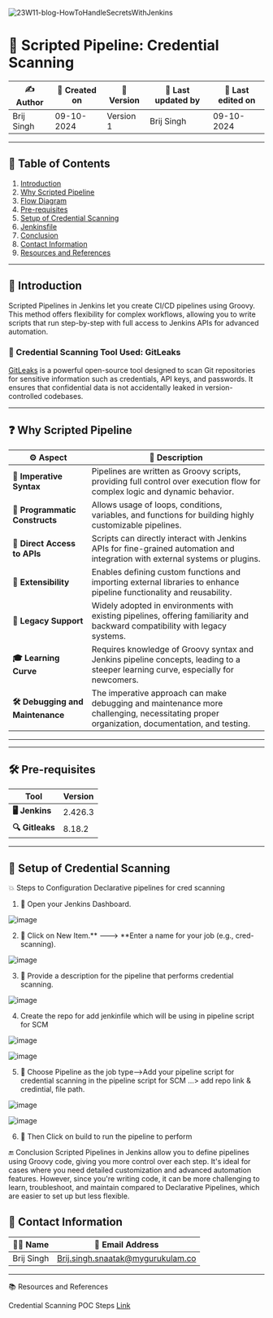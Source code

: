![23W11-blog-HowToHandleSecretsWithJenkins](https://github.com/user-attachments/assets/8d42c822-36f5-4cbe-973d-3ec87b66816a)




# 🐞 Scripted Pipeline: Credential Scanning

| ✍️ **Author**      | 📅 **Created on**  | 📌 **Version**    | 📝 **Last updated by** | 📅 **Last edited on** |
|-------------------|--------------------|-------------------|-----------------------|-----------------------|
| Brij Singh      | 09-10-2024          | Version 1         | Brij Singh            | 09-10-2024            |
---

## 📑 Table of Contents
1. [Introduction](#introduction)
2. [Why Scripted Pipeline](#why-scripted-pipeline)
3. [Flow Diagram](#flow-diagram)
4. [Pre-requisites](#pre-requisites)
5. [Setup of Credential Scanning](#setup-of-credential-scanning)
6. [Jenkinsfile](#jenkinsfile)
7. [Conclusion](#conclusion)
8. [Contact Information](#contact-information)
9. [Resources and References](#resources-and-references)

---

## 📖 Introduction
Scripted Pipelines in Jenkins let you create CI/CD pipelines using Groovy. This method offers flexibility for complex workflows, allowing you to write scripts that run step-by-step with full access to Jenkins APIs for advanced automation.

### 🔐 Credential Scanning Tool Used: GitLeaks
[GitLeaks](https://github.com/gitleaks/gitleaks) is a powerful open-source tool designed to scan Git repositories for sensitive information such as credentials, API keys, and passwords. It ensures that confidential data is not accidentally leaked in version-controlled codebases.

---

## ❓ Why Scripted Pipeline

| ⚙️ **Aspect**                  | 📝 **Description**                                                                                                                                                  |
|-------------------------------|--------------------------------------------------------------------------------------------------------------------------------------------------------------------|
| **📜 Imperative Syntax**        | Pipelines are written as Groovy scripts, providing full control over execution flow for complex logic and dynamic behavior.                                        |
| **🔄 Programmatic Constructs**  | Allows usage of loops, conditions, variables, and functions for building highly customizable pipelines.                                                            |
| **🔧 Direct Access to APIs**    | Scripts can directly interact with Jenkins APIs for fine-grained automation and integration with external systems or plugins.                                      |
| **🔗 Extensibility**            | Enables defining custom functions and importing external libraries to enhance pipeline functionality and reusability.                                             |
| **🧰 Legacy Support**           | Widely adopted in environments with existing pipelines, offering familiarity and backward compatibility with legacy systems.                                      |
| **🎓 Learning Curve**           | Requires knowledge of Groovy syntax and Jenkins pipeline concepts, leading to a steeper learning curve, especially for newcomers.                                  |
| **🛠 Debugging and Maintenance**| The imperative approach can make debugging and maintenance more challenging, necessitating proper organization, documentation, and testing.                       |

---


---

## 🛠 Pre-requisites

| **Tool**   | **Version**  |
|------------|--------------|
| **🖥️ Jenkins**  | 2.426.3    |
| **🔍 Gitleaks** | 8.18.2     |

---

## 🔧 Setup of Credential Scanning

💥 Steps to Configuration Declarative pipelines for cred scanning

1. 🚀 Open your Jenkins Dashboard.

![image](https://github.com/user-attachments/assets/07f44dd1-f056-428a-87da-eaf75218abe9)

2. 🚀 Click on New Item.** ---> **Enter a name for your job (e.g., cred-scanning).

![image](https://github.com/user-attachments/assets/23917a60-7ee6-47a1-ac3f-3088fa61e3aa)

3. 🚀 Provide a description for the pipeline that performs credential scanning.

![image](https://github.com/user-attachments/assets/35046bd5-5d40-4daf-9df9-70e287bfb3d0)

4. Create the repo for add jenkinfile which will be using in pipeline script for SCM

![image](https://github.com/user-attachments/assets/02401704-3722-48c5-8f02-c6388cf6aa36)

![image](https://github.com/user-attachments/assets/40ec69e4-81fc-4069-b5d9-747a1c704b29)

5. 🚀 Choose Pipeline as the job type-->Add your pipeline script for credential scanning in the pipeline script for SCM ...> add repo link & credintial, file path.

![image](https://github.com/user-attachments/assets/d3ed2a70-6782-4399-a006-f65170057721)
 
![image](https://github.com/user-attachments/assets/d5ceb3aa-ad9a-4632-832d-a6f31cdff771)

6. 🚀 Then Click on build to run the pipeline to perform
 





🔚 Conclusion
Scripted Pipelines in Jenkins allow you to define pipelines using Groovy code, giving you more control over each step. It's ideal for cases where you need detailed customization and advanced automation features. However, since you're writing code, it can be more challenging to learn, troubleshoot, and maintain compared to Declarative Pipelines, which are easier to set up but less flexible.

## 📧 Contact Information

| 👨‍💻 **Name**   | 📧 **Email Address**                                  |
|-----------------|-------------------------------------------------------|
| Brij Singh       | [Brij.singh.snaatak@mygurukulam.co](mailto:brij.singh.snaatak@mygurukulam.co) |

---

📚 Resources and References

Credential Scanning POC Steps	[Link](https://medium.com/@srianis/credential-scanning-tool-detect-secrets-installation-and-usage-4afeb2be50c4)

